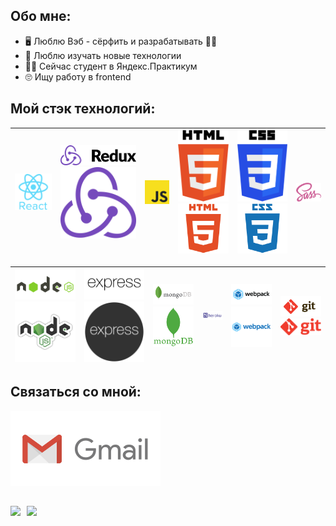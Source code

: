 ## Обо мне:
  * :desktop_computer: Люблю Вэб - сёрфить и  разрабатывать :surfing_man:
  * :robot: Люблю изучать новые технологии
  * :man_student: Сейчас студент в Яндекс.Практикум
  * :roll_eyes: Ищу работу в frontend

## Мой стэк технологий: 

| <img src="./img/react.svg" width="150" alt="React" /> | <img src="./img/redux.svg#gh-light-mode-only" width="150" alt="Redux" /> <img src="./img/redux-dark.svg#gh-dark-mode-only" width="150" alt="Redux" />| <img src="./img/js.svg" width="100" alt="JS"/> | <img src="./img/html.svg#gh-light-mode-only" width="100" alt="HTML" /> <img src="./img/html-dark.svg#gh-dark-mode-only" width="100" alt="HTML" /> | <img src="./img/css.svg#gh-light-mode-only" width="100" alt="CSS" /> <img src="./img/css-dark.svg#gh-dark-mode-only" width="100" alt="CSS" /> | <img src="./img/sass.svg" width="100" alt="SASS" /> |
|:---:|:---:|:---:|:---:|:---:|:---:|

|<img src="./img/node.svg#gh-light-mode-only" width="150" alt="Node.js" /> <img src="./img/node-dark.png#gh-dark-mode-only" width="150" alt="Node.js" /> | <img src="./img/express.svg#gh-light-mode-only" width="150" alt="Express" /> <img src="./img/express-dark.png#gh-dark-mode-only" width="150" alt="Express" /> | <img src="./img/mongo.svg#gh-light-mode-only" width="100" alt="MongoDB" /> <img src="./img/mongo-dark.svg#gh-dark-mode-only" width="100" alt="MongoDB" /> | <img src="./img/heroku.svg" width="100" alt="Heroku" /> |<img src="./img/webpack.svg#gh-light-mode-only" width="100" alt="Webpack" /> <img src="./img/webpack-dark.svg#gh-dark-mode-only" width="100" alt="Webpack" /> | <img src="./img/git.svg#gh-light-mode-only" width="100" alt="Git" /> <img src="./img/git-dark.svg#gh-dark-mode-only" width="100" alt="Git" /> |
|:---:|:---:|:---:|:---:|:---:|:---:|

## Связаться со мной:
[![Gmail](./img/gmail.svg)](mailto:larikov174@gmail.com)
##
<div>
  <a href="https://github-readme-stats.vercel.app/api?username=larikov174&include_all_commits=true&count_private=true&show_icons=true&theme=react#gh-dark-mode-only">
    <img  align="left" height="130" style="margin-right: 10px" src="https://github-readme-stats.vercel.app/api?username=larikov174&include_all_commits=true&count_private=true&show_icons=true&theme=react" />
  </a>
   <a href="https://github-readme-stats.vercel.app/api?username=larikov174&include_all_commits=true&count_private=true&show_icons=true&theme=default#gh-light-mode-only">
    <img  align="left" height="130" style="margin-right: 10px" src="https://github-readme-stats.vercel.app/api?username=larikov174&include_all_commits=true&count_private=true&show_icons=true&theme=default" />
  </a>
</div>
